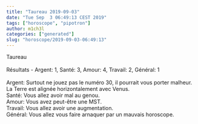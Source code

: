 ```yaml
---
title: "Taureau 2019-09-03"
date: "Tue Sep  3 06:49:13 CEST 2019"
tags: ["horoscope", "pipotron"]
author: m1ch3l
categories: ["generated"]
slug: "horoscope/2019-09-03-06:49:13"
---
```


Taureau<br>
<br>
Résultats - Argent: 1, Santé: 3, Amour: 4, Travail: 2, Général: 1<br>
<br>
Argent:  Surtout ne jouez pas le numéro 30, il pourrait vous porter malheur. La Terre est alignée horizontalement avec Venus.<br>
Santé:   Vous allez avoir mal au genou. <br>
Amour:   Vous avez peut-être une MST. <br>
Travail: Vous allez avoir une augmentation. <br>
Général: Vous allez vous faire arnaquer par un mauvais horoscope.<br>
